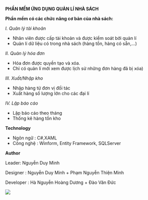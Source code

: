 **PHẦN MỀM ỨNG DỤNG QUẢN LÍ NHÀ SÁCH**

**Phần mềm có các chức năng cơ bản của nhà sách:**

*I. Quản lý tài khoản*
- Nhân viên được cấp tài khoản và được kiểm soát bởi quản lí  
- Quản lí dữ liệu có trong nhà sách (hàng tồn, hàng có sẵn,...)

*II. Quản lý hóa đơn*
- Hóa đơn được quyền tạo và xóa.
- Chỉ có quản lí mới xem được lịch sử những đơn hàng đã bị xóa)

*III. Xuất/Nhập kho*
- Nhập hàng từ đơn vị đối tác
- Xuất hàng số lượng lớn cho các đại lí

*IV. Lập báo cáo*
- Lập báo cáo theo tháng
- Thống kê hàng tồn kho

**Technology**
- Ngôn ngữ : C#,XAML
- Công nghệ : Winform, Entity Framework, SQLServer

 **Author**

Leader: Nguyễn Duy Minh

Designer : Nguyễn Duy Minh + Phạm Nguyễn Thiện Minh

Developer : Hà Nguyễn Hoàng Dương + Đào Văn Đức

<img src="https://imgur.com/k2bI3RV">
